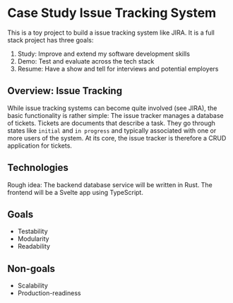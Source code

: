 # Case Study Issue Tracking System
This is a toy project to build a issue tracking system like JIRA.
It is a full stack project has three goals:

1. Study: Improve and extend my software development skills
2. Demo: Test and evaluate across the tech stack
3. Resume: Have a show and tell for interviews and potential employers

## Overview: Issue Tracking
While issue tracking systems can become quite involved (see JIRA), the basic
functionality is rather simple: The issue tracker manages a database of tickets.
Tickets are documents that describe a task. They go through states like `initial`
and `in progress` and typically associated with one or more users of the system. 
At its core, the issue tracker is therefore a CRUD application for tickets.

## Technologies
Rough idea: The backend database service will be written in Rust.
The frontend will be a Svelte app using TypeScript.

## Goals
- Testability
- Modularity
- Readability

## Non-goals
- Scalability
- Production-readiness